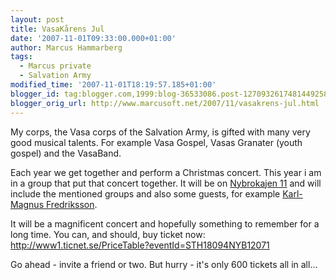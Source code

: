 ```yaml
---
layout: post
title: VasaKårens Jul
date: '2007-11-01T09:33:00.000+01:00'
author: Marcus Hammarberg
tags:
  - Marcus private
  - Salvation Army
modified_time: '2007-11-01T18:19:57.185+01:00'
blogger_id: tag:blogger.com,1999:blog-36533086.post-1270932617481449258
blogger_orig_url: http://www.marcusoft.net/2007/11/vasakrens-jul.html
---
```


My corps, the Vasa corps of the Salvation Army, is
gifted with many very good musical talents. For example
Vasa
Gospel, Vasas Granater (youth gospel) and the VasaBand.

Each year we get together and perform a Christmas concert. This year i
am in a group that put that concert together. It will be on [Nybrokajen
11](http://www.nybrokajen11.rikskonserter.se/) and will include the
mentioned groups and also some guests, for example [Karl-Magnus <span
id="SPELLING_ERROR_8"
class="blsp-spelling-error">Fredriksson](http://www.musiken.nu/).

It will be a magnificent concert and hopefully something to remember for
a long time. You can, and should, buy ticket now:
<http://www1.ticnet.se/PriceTable?eventId=STH18094NYB12071>

Go ahead - invite a friend or two. But hurry - it's only 600 tickets all
in all...
